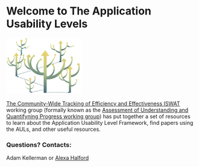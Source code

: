 # Welcome to The Application Usability Levels


<img src="/Graphics/branching_AUL.jpeg" alt="an aspen grove of AULs all branching with new applications. " width="200"/>

<font style="color:'rgb(181,198,137)'">[The Community-Wide Tracking of Efficiency and Effectiveness ISWAT ](https://www.iswat-cospar.org/O1-01)</font> working group (formally known as the [Assessment of Understanding and Quantifyning Progress working group](https://ccmc.gsfc.nasa.gov/assessment/topics/trackprogress.php)) has put together a set of resources to learn about the Application Usability Level Framework, find papers using the AULs, and other useful resources. 

### Questions? Contacts: 
Adam Kellerman or 
[Alexa Halford](mailto:Alexa.J.Halford@nasa.gov?subject=[GitHub]%20AUL%20Questions/comments])
